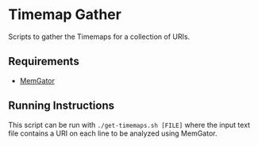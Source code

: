# Timemap Gather
Scripts to gather the Timemaps for a collection of URIs.

## Requirements
* [MemGator](https://github.com/oduwsdl/MemGator)

## Running Instructions
This script can be run with `./get-timemaps.sh [FILE]` where the input text file
contains a URI on each line to be analyzed using MemGator.
